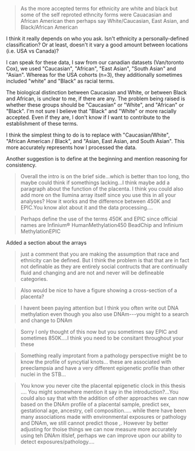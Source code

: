 > As the more accepted terms for ethnicity are white and black but some of the self reproted ethncity forms were Cauacasian and African American then perhaps say White/Caucasian, East Asian, and Black/African American

I think it really depends on who you ask. Isn't ethnicity a personally-defined classification? Or at least, doesn't it vary a good amount between locations (i.e. USA vs Canada)? 

I can speak for these data, I saw from our canadian datasets (Van/toronto Cox), we used "Caucasian", "African", "East Asian", "South Asian" and "Asian". Whereas for the USA cohorts (n=3), they additionally sometimes included "white" and "Black" as racial terms.

The biological distinction between Caucasian and White, or between Black and African, is unclear to me, if there are any. The problem being raised is whether these groups should be "Caucasian" or "White", and "African" or "Black". I'm not sure I believe that "Black" and "White" or more racially accepted. Even if they are, I don't know if I want to contribute to the establishment of these terms. 

I think the simplest thing to do is to replace with "Caucasian/White", "African American / Black", and "Asian, East Asian, and South Asian". This more accurately represents how I processed the data.

Another suggestion is to define at the beginning and mention reasoning for consistency.

> Overall the intro is on the brief side...which is better than too long, tho maybe could think if somethings lacking...I think maybe add a paragraph about the function of the placenta.  I think you could also add more on the Ilumina array itself since you use this in all your analyses? How it works and the difference between 450K and EPIC.You know alot about it and the data processing....


>Perhaps define the use of the terms 450K and EPIC since official names are Infinium® HumanMethylation450 BeadChip and Infinium MethylationEPIC

Added a section about the arrays


> just a comment that you are making the assumption that race and ethnicity can be defined. But I think the problem is that that are in fact not definable as they are entirely social contructs that are continually fluid and changing and are not and never will be defineable categories.

> Also would be nice to have a figure showing a cross-section of a placenta?

> I havent been paying attention but I think you often write out DNA methylation even though you also use DNAm---you might to a search and change to DNAm

> Sorry I only thought of this now but you sometimes say EPIC and sometimes 850K....I think you need to be consitant throughout your these

>Something really improtant from a pathology perspective might be to know the profile of syncytial knots... these are associated with preeclampsia and have a very different epigenetic profile than other nuclei in the STB...

>You know you never cite the placental epigenetic clock in this thesis .... You might somewhere mention it say in the introduction?...You could also say that with the addition of other approaches we can now based on the DNAm profile of a placental sample, predict sex, gestational age, ancestry, cell composition..... while there have been many associations made with environmental exposures or pathology and DNAm, we still cannot predict those ,. However by better adjusting for thoise things we can  now measure more accurately using teh DNAm itlslef, perhaps we can improve upon our ability to detect exposures/pathology....